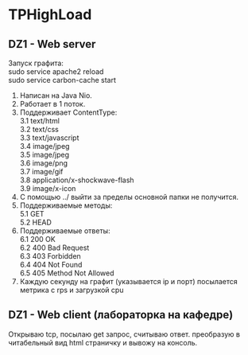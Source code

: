 # TPHighLoad
## DZ1 - Web server
Запуск графита:  
sudo service apache2 reload  
sudo service carbon-cache start  

1. Написан на Java Nio.  
2. Работает в 1 поток.  
3. Поддерживает ContentType:  
3.1 text/html  
3.2 text/css  
3.3 text/javascript  
3.4 image/jpeg  
3.5 image/jpeg  
3.6 image/png  
3.7 image/gif  
3.8 application/x-shockwave-flash  
3.9 image/x-icon  
4. С помощью ../ выйти за пределы основной папки не получится.
5. Поддерживаемые методы:  
5.1 GET  
5.2 HEAD  
6. Поддерживаемые ответы:  
6.1 200 OK  
6.2 400 Bad Request  
6.3 403 Forbidden  
6.4 404 Not Found  
6.5 405 Method Not Allowed  
7. Каждую секунду на графит (указывается ip и порт) посылается метрика с rps и загрузкой cpu

## DZ1 - Web client (лабораторка на кафедре)
Открываю tcp, посылаю get запрос, считываю ответ. преобразую в читабельный вид html страничку и вывожу на консоль. 


